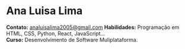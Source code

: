 # Ana Luisa Lima

**Contato:** analuisalima2005@gmail.com
**Habilidades:** Programação em HTML, CSS, Python, React, JavaScript...  
**Curso:** Desenvolvimento de Software Muliplataforma.
